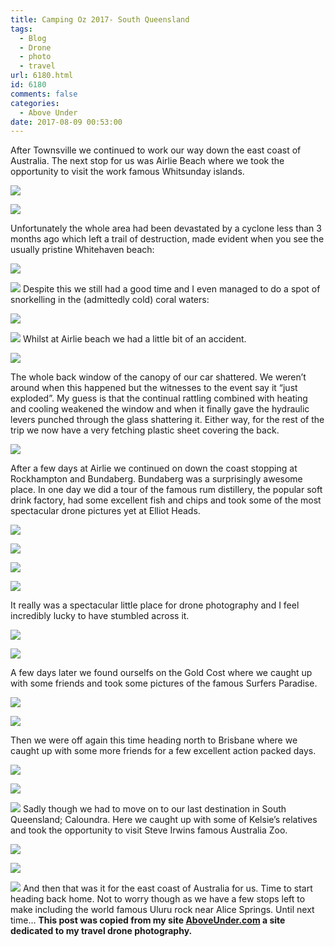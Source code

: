 ```yaml
---
title: Camping Oz 2017- South Queensland
tags:
  - Blog
  - Drone
  - photo
  - travel
url: 6180.html
id: 6180
comments: false
categories:
  - Above Under
date: 2017-08-09 00:53:00
---
```


 

After Townsville we continued to work our way down the east coast of Australia. The next stop for us was Airlie Beach where we took the opportunity to visit the work famous Whitsunday islands.
<!-- more -->
![](//cdn.shopify.com/s/files/1/1830/7597/products/Whitsunday_Islands_1024x1024.jpg?v=1500960346)

![](//cdn.shopify.com/s/files/1/1830/7597/products/Whitsunday_Tropical_Paradise_1024x1024.jpg?v=1500960367)

Unfortunately the whole area had been devastated by a cyclone less than 3 months ago which left a trail of destruction, made evident when you see the usually pristine Whitehaven beach:

![](//cdn.shopify.com/s/files/1/1830/7597/products/Whitehaven_Devastation_Vertical_1024x1024.jpg?v=1500960341)

![](//cdn.shopify.com/s/files/1/1830/7597/files/DJI_0015_1024x1024.jpg?v=1500961692)
Despite this we still had a good time and I even managed to do a spot of snorkelling in the (admittedly cold) coral waters:

![](//cdn.shopify.com/s/files/1/1830/7597/files/YDXJ0686_1024x1024.jpg?v=1500961918)

![](//cdn.shopify.com/s/files/1/1830/7597/files/YDXJ0683_1024x1024.jpg?v=1500961909)
Whilst at Airlie beach we had a little bit of an accident.

![](//cdn.shopify.com/s/files/1/1830/7597/files/IMG_7751_1024x1024.JPG?v=1500961935)

The whole back window of the canopy of our car shattered. We weren’t around when this happened but the witnesses to the event say it “just exploded”. My guess is that the continual rattling combined with heating and cooling weakened the window and when it finally gave the hydraulic levers punched through the glass shattering it. 
Either way, for the rest of the trip we now have a very fetching plastic sheet covering the back.

![](//cdn.shopify.com/s/files/1/1830/7597/files/IMG_7846_1024x1024.JPG?v=1502239692)

After a few days at Airlie we continued on down the coast stopping at Rockhampton and Bundaberg. Bundaberg was a surprisingly awesome place. In one day we did a tour of the famous rum distillery, the popular soft drink factory, had some excellent fish and chips and took some of the most spectacular drone pictures yet at Elliot Heads.

![](//cdn.shopify.com/s/files/1/1830/7597/products/Elliot_Rainbow_Sands_1024x1024.jpg?v=1500960611)

![](//cdn.shopify.com/s/files/1/1830/7597/products/Elliot_Kayak_1024x1024.jpg?v=1500960588)

![](//cdn.shopify.com/s/files/1/1830/7597/products/Elliot_Buoy_Far_1024x1024.jpg?v=1500960737)

![](//cdn.shopify.com/s/files/1/1830/7597/products/Elliot_Rainbow_Horizontal_1024x1024.jpg?v=1500960548)

It really was a spectacular little place for drone photography and I feel incredibly lucky to have stumbled across it.

![](//cdn.shopify.com/s/files/1/1830/7597/files/Elliot_River_1024x1024.jpg?v=1500961768)

![](//cdn.shopify.com/s/files/1/1830/7597/products/Elliot_Rainbow_Spear_1024x1024.jpg?v=1500960616)

A few days later we found ourselfs on the Gold Cost where we caught up with some friends and took some pictures of the famous Surfers Paradise.

![](//cdn.shopify.com/s/files/1/1830/7597/files/DJI_0147-HDR_1024x1024.jpg?v=1500961683)

![](//cdn.shopify.com/s/files/1/1830/7597/files/The_Gold_Coast_1024x1024.jpg?v=1500961866)

Then we were off again this time heading north to Brisbane where we caught up with some more friends for a few excellent action packed days.

 ![](//cdn.shopify.com/s/files/1/1830/7597/files/IMG_0499_1024x1024.jpg?v=1500961785)

![](//cdn.shopify.com/s/files/1/1830/7597/files/BrizzyPano02_1024x1024.jpg?v=1500961686)

![](//cdn.shopify.com/s/files/1/1830/7597/files/Brisbane_River_1024x1024.jpg?v=1500961698)
Sadly though we had to move on to our last destination in South Queensland; Caloundra. Here we caught up with some of Kelsie’s relatives and took the opportunity to visit Steve Irwins famous Australia Zoo.

![](//cdn.shopify.com/s/files/1/1830/7597/files/IMG_0587_1024x1024.jpg?v=1500961850)

![](//cdn.shopify.com/s/files/1/1830/7597/files/IMG_0590_1024x1024.jpg?v=1500961853)

![](//cdn.shopify.com/s/files/1/1830/7597/files/IMG_0578_1024x1024.jpg?v=1500961843)
And then that was it for the east coast of Australia for us. Time to start heading back home. Not to worry though as we have a few stops left to make including the world famous Uluru rock near Alice Springs. Until next time…
 **This post was copied from my site [AboveUnder.com](https://aboveunder.com) a site dedicated to my travel drone photography.**